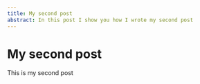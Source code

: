 ```yaml
---
title: My second post
abstract: In this post I show you how I wrote my second post
---
```


# My second post

This is my second post